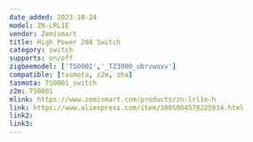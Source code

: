 ```yaml
---
date_added: 2023-10-24
model: ZN-LRL1E
vendor: Zemismart 
title: High Power 20A Switch
category: switch
supports: on/off
zigbeemodel: ['TS0001','_TZ3000_ubrvwoxv']
compatible: [tasmota, z2m, zha]
tasmota: TS0001_switch
z2m: TS0001
mlink: https://www.zemismart.com/products/zn-lrl1e-h
link: https://www.aliexpress.com/item/1005004578225934.html
link2: 
link3: 
---
```



